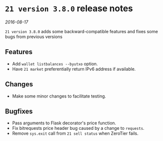 # `21 version 3.8.0` release notes

*2016-08-17*

`21 version 3.8.0` adds some backward-compatible features and fixes some bugs from previous versions

## Features
- Add `wallet listbalances --byutxo` option.
- Have `21 market` preferentially return IPv6 address if available.

## Changes
- Make some minor changes to facilitate testing.

## Bugfixes
- Pass arguments to Flask decorator's price function.
- Fix bitrequests price header bug caused by a change to `requests`.
- Remove `sys.exit` call from `21 sell status` when ZeroTier fails.
